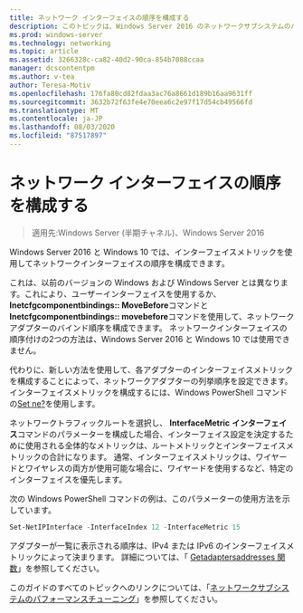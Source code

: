 ```yaml
---
title: ネットワーク インターフェイスの順序を構成する
description: このトピックは、Windows Server 2016 のネットワークサブシステムのパフォーマンスチューニングガイドに含まれています。
ms.prod: windows-server
ms.technology: networking
ms.topic: article
ms.assetid: 3266328c-ca82-40d2-90ca-854b7088ccaa
manager: dcscontentpm
ms.author: v-tea
author: Teresa-Motiv
ms.openlocfilehash: 176fa80cd82fdaa3ac76a8661d189b16aa9631ff
ms.sourcegitcommit: 3632b72f63fe4e70eea6c2e97f17d54cb49566fd
ms.translationtype: MT
ms.contentlocale: ja-JP
ms.lasthandoff: 08/03/2020
ms.locfileid: "87517897"
---
```

# <a name="configure-the-order-of-network-interfaces"></a>ネットワーク インターフェイスの順序を構成する

>適用先:Windows Server (半期チャネル)、Windows Server 2016

Windows Server 2016 と Windows 10 では、インターフェイスメトリックを使用してネットワークインターフェイスの順序を構成できます。

これは、以前のバージョンの Windows および Windows Server とは異なります。これにより、ユーザーインターフェイスを使用するか、 **Inetcfgcomponentbindings:: MoveBefore**コマンドと**Inetcfgcomponentbindings:: movebefore**コマンドを使用して、ネットワークアダプターのバインド順序を構成できます。 ネットワークインターフェイスの順序付けの2つの方法は、Windows Server 2016 と Windows 10 では使用できません。

代わりに、新しい方法を使用して、各アダプターのインターフェイスメトリックを構成することによって、ネットワークアダプターの列挙順序を設定できます。 インターフェイスメトリックを構成するには、Windows PowerShell コマンドの[Set ne?](https://docs.microsoft.com/powershell/module/nettcpip/set-netipinterface)を使用します。

ネットワークトラフィックルートを選択し、 **InterfaceMetric** **インターフェイス**コマンドのパラメーターを構成した場合、インターフェイス設定を決定するために使用される全体的なメトリックは、ルートメトリックとインターフェイスメトリックの合計になります。 通常、インターフェイスメトリックは、ワイヤードとワイヤレスの両方が使用可能な場合に、ワイヤードを使用するなど、特定のインターフェイスを優先します。

次の Windows PowerShell コマンドの例は、このパラメーターの使用方法を示しています。

```powershell
Set-NetIPInterface -InterfaceIndex 12 -InterfaceMetric 15
```

アダプターが一覧に表示される順序は、IPv4 または IPv6 のインターフェイスメトリックによって決まります。  詳細については、「 [Getadaptersaddresses 関数](https://msdn.microsoft.com/library/windows/desktop/aa365915%28v=vs.85%29.aspx?f=255&MSPPError=-2147217396)」を参照してください。

このガイドのすべてのトピックへのリンクについては、「[ネットワークサブシステムのパフォーマンスチューニング](net-sub-performance-top.md)」を参照してください。
